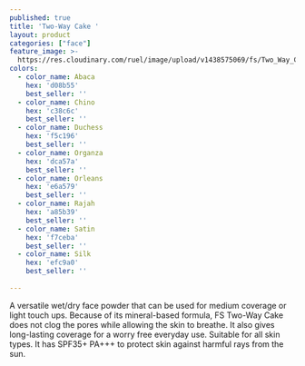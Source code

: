 ```yaml
---
published: true
title: 'Two-Way Cake '
layout: product
categories: ["face"]
feature_image: >-
  https://res.cloudinary.com/ruel/image/upload/v1438575069/fs/Two_Way_Cake_PB186363.jpg
colors:
  - color_name: Abaca
    hex: 'd08b55'
    best_seller: ''
  - color_name: Chino
    hex: 'c38c6c'
    best_seller: ''
  - color_name: Duchess
    hex: 'f5c196'
    best_seller: ''
  - color_name: Organza
    hex: 'dca57a'
    best_seller: ''
  - color_name: Orleans
    hex: 'e6a579'
    best_seller: ''
  - color_name: Rajah
    hex: 'a85b39'
    best_seller: ''    
  - color_name: Satin
    hex: 'f7ceba'
    best_seller: ''
  - color_name: Silk
    hex: 'efc9a0'
    best_seller: ''
    
---
```

A versatile wet/dry face powder that can be used for medium coverage or light touch ups. Because of its mineral-based formula, FS Two-Way Cake does not clog the pores while allowing the skin to breathe. It also gives long-lasting coverage for a worry free everyday use. Suitable for all skin types. It has SPF35+ PA+++ to protect skin against harmful rays from the sun.
